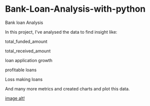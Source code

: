 # Bank-Loan-Analysis-with-python


Bank loan Analysis

In this project, I've analysed the data to find insight like:

total_funded_amount 

total_received_amount

loan application growth

profitable loans 

Loss making loans

And many more metrics and created charts and plot this data.

[image alt!](https://github.com/arshadbu15/Bank-Loan-Analysis-with-python/blob/main/h4.png)

